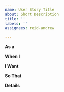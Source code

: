 ```yaml
---
name: User Story Title
about: Short Description
title: ''
labels: ''
assignees: reid-andrew

---
```


**As a**

**When I**

**I Want**

**So That**

**Details**
